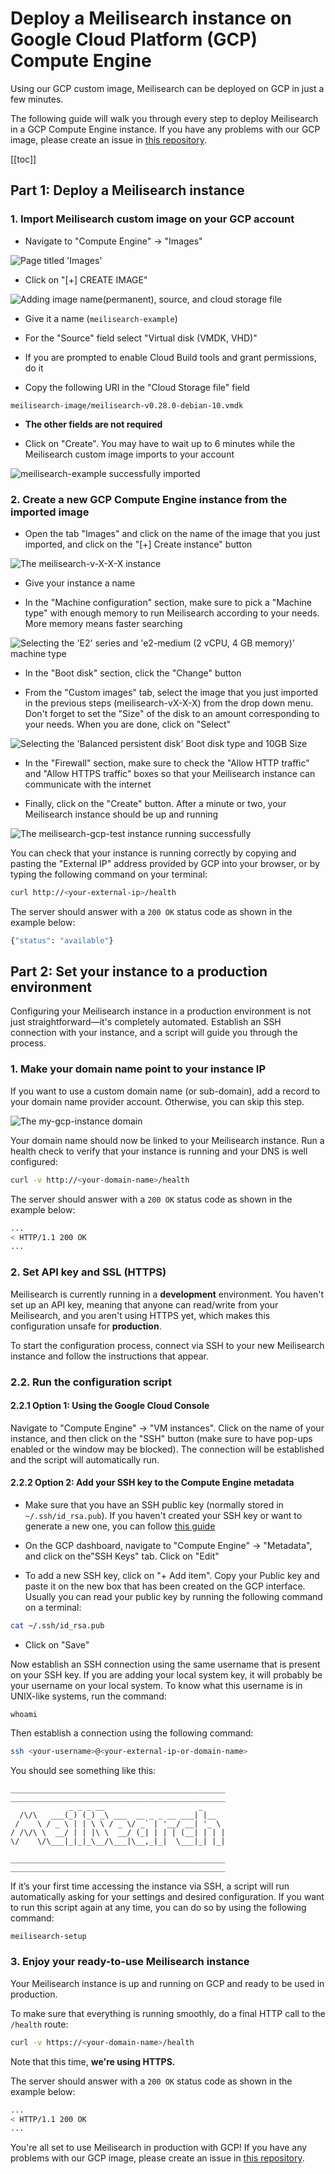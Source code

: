 # Deploy a Meilisearch instance on Google Cloud Platform (GCP) Compute Engine

Using our GCP custom image, Meilisearch can be deployed on GCP in just a few minutes.

The following guide will walk you through every step to deploy Meilisearch in a GCP Compute Engine instance. If you have any problems with our GCP image, please create an issue in [this repository](https://github.com/meilisearch/meilisearch-gcp).

[[toc]]

## Part 1: Deploy a Meilisearch instance

### 1. Import Meilisearch custom image on your GCP account

- Navigate to "Compute Engine" -> "Images"

![Page titled 'Images'](/gcp/01.compute-engine.png)

- Click on "[+] CREATE IMAGE"

![Adding image name(permanent), source, and cloud storage file](/gcp/02.image-info.png)

- Give it a name (`meilisearch-example`)

- For the "Source" field select "Virtual disk (VMDK, VHD)"

- If you are prompted to enable Cloud Build tools and grant permissions, do it

- Copy the following URI in the "Cloud Storage file" field

```
meilisearch-image/meilisearch-v0.28.0-debian-10.vmdk
```

- **The other fields are not required**

- Click on "Create". You may have to wait up to 6 minutes while the Meilisearch custom image imports to your account

![meilisearch-example successfully imported](/gcp/03.import-image.png)

### 2. Create a new GCP Compute Engine instance from the imported image

- Open the tab "Images" and click on the name of the image that you just imported, and click on the "[+] Create instance" button

![The meilisearch-v-X-X-X instance](/gcp/04.create-instance.png)

- Give your instance a name

- In the "Machine configuration" section, make sure to pick a "Machine type" with enough memory to run Meilisearch according to your needs. More memory means faster searching

![Selecting the 'E2' series and 'e2-medium (2 vCPU, 4 GB memory)' machine type](/gcp/05.machine-configuration.png)

- In the "Boot disk" section, click the "Change" button

- From the "Custom images" tab, select the image that you just imported in the previous steps (meilisearch-vX-X-X) from the drop down menu. Don't forget to set the "Size" of the disk to an amount corresponding to your needs. When you are done, click on "Select"

![Selecting the 'Balanced persistent disk' Boot disk type and 10GB Size](/gcp/06.boot-disk.png)

- In the "Firewall" section, make sure to check the "Allow HTTP traffic" and "Allow HTTPS traffic" boxes so that your Meilisearch instance can communicate with the internet

- Finally, click on the "Create" button. After a minute or two, your Meilisearch instance should be up and running

![The meilisearch-gcp-test instance running successfully](/gcp/07.instance-running.png)

You can check that your instance is running correctly by copying and pasting the "External IP" address provided by GCP into your browser, or by typing the following command on your terminal:

```bash
curl http://<your-external-ip>/health
```

The server should answer with a `200 OK` status code as shown in the example below:

```bash
{"status": "available"}
```

## Part 2: Set your instance to a production environment

Configuring your Meilisearch instance in a production environment is not just straightforward—it's completely automated. Establish an SSH connection with your instance, and a script will guide you through the process.

### 1. Make your domain name point to your instance IP

If you want to use a custom domain name (or sub-domain), add a record to your domain name provider account. Otherwise, you can skip this step.

![The my-gcp-instance domain](/gcp/08.domain.png)

Your domain name should now be linked to your Meilisearch instance. Run a health check to verify that your instance is running and your DNS is well configured:

```bash
curl -v http://<your-domain-name>/health
```

The server should answer with a `200 OK` status code as shown in the example below:

```bash
...
< HTTP/1.1 200 OK
...
```

### 2. Set API key and SSL (HTTPS)

Meilisearch is currently running in a **development** environment. You haven't set up an API key, meaning that anyone can read/write from your Meilisearch, and you aren't using HTTPS yet, which makes this configuration unsafe for **production**.

To start the configuration process, connect via SSH to your new Meilisearch instance and follow the instructions that appear.

### 2.2. Run the configuration script

#### 2.2.1 Option 1: Using the Google Cloud Console

Navigate to "Compute Engine" -> "VM instances". Click on the name of your instance, and then click on the "SSH" button (make sure to have pop-ups enabled or the window may be blocked). The connection will be established and the script will automatically run.

#### 2.2.2 Option 2: Add your SSH key to the Compute Engine metadata

- Make sure that you have an SSH public key (normally stored in `~/.ssh/id_rsa.pub`). If you haven't created your SSH key or want to generate a new one, you can follow [this guide](https://www.ssh.com/ssh/keygen/)

- On the GCP dashboard, navigate to "Compute Engine" -> "Metadata", and click on the"SSH Keys" tab. Click on "Edit"

- To add a new SSH key, click on "+ Add item". Copy your Public key and paste it on the new box that has been created on the GCP interface. Usually you can read your public key by running the following command on a terminal:

```bash
cat ~/.ssh/id_rsa.pub
```

- Click on "Save"

Now establish an SSH connection using the same username that is present on your SSH key. If you are adding your local system key, it will probably be your username on your local system. To know what this username is in UNIX-like systems, run the command:

```
whoami
```

Then establish a connection using the following command:

```bash
ssh <your-username>@<your-external-ip-or-domain-name>
```

You should see something like this:

```
________________________________________________
________________________________________________
             _ _ _ __                     _
  /\/\   ___(_) (_) _\ ___  __ _ _ __ ___| |__
 /    \ / _ \ | | \ \ / _ \/ _` | '__/ __| '_ \
/ /\/\ \  __/ | | |\ \  __/ (_| | | | (__| | | |
\/    \/\___|_|_|_\__/\___|\__,_|_|  \___|_| |_|

________________________________________________
________________________________________________
```

If it’s your first time accessing the instance via SSH, a script will run automatically asking for your settings and desired configuration. If you want to run this script again at any time, you can do so by using the following command:

```bash
meilisearch-setup
```

### 3. Enjoy your ready-to-use Meilisearch instance

Your Meilisearch instance is up and running on GCP and ready to be used in production.

To make sure that everything is running smoothly, do a final HTTP call to the `/health` route:

```bash
curl -v https://<your-domain-name>/health
```

Note that this time, **we're using HTTPS.**

The server should answer with a `200 OK` status code as shown in the example below:

```bash
...
< HTTP/1.1 200 OK
...
```

You're all set to use Meilisearch in production with GCP! If you have any problems with our GCP image, please create an issue in [this repository](https://github.com/meilisearch/meilisearch-gcp).
